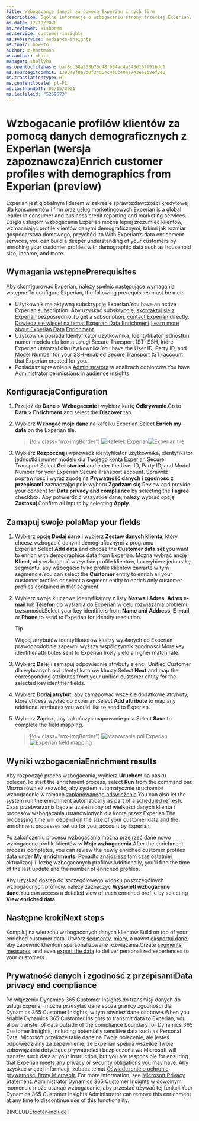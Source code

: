 ```yaml
---
title: Wzbogacanie danych za pomocą Experian innych firm
description: Ogólne informacje o wzbogacaniu strony trzeciej Experian.
ms.date: 12/10/2020
ms.reviewer: kishorem
ms.service: customer-insights
ms.subservice: audience-insights
ms.topic: how-to
author: m-hartmann
ms.author: mhart
manager: shellyha
ms.openlocfilehash: baf3cc58a233b70c48fb94ac4a543d162f91bdd1
ms.sourcegitcommit: 139548f8a2d0f24d54c4a6c404a743eeeb8ef8e0
ms.translationtype: HT
ms.contentlocale: pl-PL
ms.lasthandoff: 02/15/2021
ms.locfileid: "5269573"
---
```

# <a name="enrich-customer-profiles-with-demographics-from-experian-preview"></a><span data-ttu-id="904ad-103">Wzbogacanie profilów klientów za pomocą danych demograficznych z Experian (wersja zapoznawcza)</span><span class="sxs-lookup"><span data-stu-id="904ad-103">Enrich customer profiles with demographics from Experian (preview)</span></span>

<span data-ttu-id="904ad-104">Experian jest globalnym liderem w zakresie sprawozdawczości kredytowej dla konsumentów i firm oraz usług marketingowych.</span><span class="sxs-lookup"><span data-stu-id="904ad-104">Experian is a global leader in consumer and business credit reporting and marketing services.</span></span> <span data-ttu-id="904ad-105">Dzięki usługom wzbogacania Experian można lepiej zrozumieć klientów, wzmacniając profile klientów danymi demograficznymi, takimi jak rozmiar gospodarstwa domowego, przychód itp.</span><span class="sxs-lookup"><span data-stu-id="904ad-105">With Experian’s data enrichment services, you can build a deeper understanding of your customers by enriching your customer profiles with demographic data such as household size, income, and more.</span></span>

## <a name="prerequisites"></a><span data-ttu-id="904ad-106">Wymagania wstępne</span><span class="sxs-lookup"><span data-stu-id="904ad-106">Prerequisites</span></span>

<span data-ttu-id="904ad-107">Aby skonfigurować Experian, należy spełnić następujące wymagania wstępne:</span><span class="sxs-lookup"><span data-stu-id="904ad-107">To configure Experian, the following prerequisites must be met:</span></span>

- <span data-ttu-id="904ad-108">Użytkownik ma aktywną subskrypcję Experian.</span><span class="sxs-lookup"><span data-stu-id="904ad-108">You have an active Experian subscription.</span></span> <span data-ttu-id="904ad-109">Aby uzyskać subskrypcję, [skontaktuj się z Experian](https://www.experian.com/marketing-services/contact) bezpośrednio.</span><span class="sxs-lookup"><span data-stu-id="904ad-109">To get a subscription, [contact Experian](https://www.experian.com/marketing-services/contact) directly.</span></span> <span data-ttu-id="904ad-110">[Dowiedz się więcej na temat Experian Data Enrichment](https://www.experian.com/marketing-services/microsoft?cmpid=ems_web_mci_cdppage).</span><span class="sxs-lookup"><span data-stu-id="904ad-110">[Learn more about Experian Data Enrichment](https://www.experian.com/marketing-services/microsoft?cmpid=ems_web_mci_cdppage).</span></span>
- <span data-ttu-id="904ad-111">Użytkownik posiada Identyfikator użytkownika, Identyfikator jednostki i numer modelu dla konta usługi Secure Transport (ST) SSH, które Experian utworzył dla użytkownika.</span><span class="sxs-lookup"><span data-stu-id="904ad-111">You have the User ID, Party ID, and Model Number for your SSH-enabled Secure Transport (ST) account that Experian created for you.</span></span>
- <span data-ttu-id="904ad-112">Posiadasz uprawnienia [Administratora](permissions.md#administrator) w analizach odbiorców.</span><span class="sxs-lookup"><span data-stu-id="904ad-112">You have [Administrator](permissions.md#administrator) permissions in audience insights.</span></span>

## <a name="configuration"></a><span data-ttu-id="904ad-113">Konfiguracja</span><span class="sxs-lookup"><span data-stu-id="904ad-113">Configuration</span></span>

1. <span data-ttu-id="904ad-114">Przejdź do **Dane** > **Wzbogacenie** i wybierz kartę **Odkrywanie**.</span><span class="sxs-lookup"><span data-stu-id="904ad-114">Go to **Data** > **Enrichment** and select the **Discover** tab.</span></span>

1. <span data-ttu-id="904ad-115">Wybierz **Wzbogać moje dane** na kafelku Experian.</span><span class="sxs-lookup"><span data-stu-id="904ad-115">Select **Enrich my data** on the Experian tile.</span></span>

   > [!div class="mx-imgBorder"]
   > <span data-ttu-id="904ad-116">![Kafelek Experian](media/experian-tile.png "Kafelek Experian")</span><span class="sxs-lookup"><span data-stu-id="904ad-116">![Experian tile](media/experian-tile.png "Experian tile")</span></span>

1. <span data-ttu-id="904ad-117">Wybierz **Rozpocznij** i wprowadź identyfikator użytkownika, identyfikator jednostki i numer modelu dla Twojego konta Experian Secure Transport.</span><span class="sxs-lookup"><span data-stu-id="904ad-117">Select **Get started** and enter the User ID, Party ID, and Model Number for your Experian Secure Transport account.</span></span> <span data-ttu-id="904ad-118">Sprawdź poprawność i wyraź zgodę na **Prywatność danych i zgodność z przepisami** zaznaczając pole wyboru **Zgadzam się**.</span><span class="sxs-lookup"><span data-stu-id="904ad-118">Review and provide your consent for **Data privacy and compliance** by selecting the **I agree** checkbox.</span></span> <span data-ttu-id="904ad-119">Aby potwierdzić wszystkie dane, należy wybrać opcję **Zastosuj**.</span><span class="sxs-lookup"><span data-stu-id="904ad-119">Confirm all inputs by selecting **Apply**.</span></span>

## <a name="map-your-fields"></a><span data-ttu-id="904ad-120">Zamapuj swoje pola</span><span class="sxs-lookup"><span data-stu-id="904ad-120">Map your fields</span></span>

1.  <span data-ttu-id="904ad-121">Wybierz opcję **Dodaj dane** i wybierz **Zestaw danych klienta**, który chcesz wzbogacić danymi demograficznymi z programu Experian.</span><span class="sxs-lookup"><span data-stu-id="904ad-121">Select **Add data** and choose the **Customer data set** you want to enrich with demographics data from Experian.</span></span> <span data-ttu-id="904ad-122">Można wybrać encję **Klient**, aby wzbogacić wszystkie profile klientów, lub wybierz jednostkę segmentu, aby wzbogacić tylko profile klientów zawarte w tym segmencie.</span><span class="sxs-lookup"><span data-stu-id="904ad-122">You can select the **Customer** entity to enrich all your customer profiles or select a segment entity to enrich only customer profiles contained in that segment.</span></span>

1. <span data-ttu-id="904ad-123">Wybierz swoje kluczowe identyfikatory z listy **Nazwa i Adres**, **Adres e-mail** lub **Telefon** do wysłania do Experian w celu rozwiązania problemu tożsamości.</span><span class="sxs-lookup"><span data-stu-id="904ad-123">Select your key identifiers from **Name and Address**, **E-mail**, or **Phone** to send to Experian for identity resolution.</span></span>

   > [!TIP]
   > <span data-ttu-id="904ad-124">Więcej atrybutów identyfikatorów kluczy wysłanych do Experian prawdopodobnie zapewni wyższy współczynnik zgodności.</span><span class="sxs-lookup"><span data-stu-id="904ad-124">More key identifier attributes sent to Experian likely yield a higher match rate.</span></span>

1. <span data-ttu-id="904ad-125">Wybierz **Dalej** i zamapuj odpowiednie atrybuty z encji Unified Customer dla wybranych pól identyfikatorów kluczy.</span><span class="sxs-lookup"><span data-stu-id="904ad-125">Select **Next** and map the corresponding attributes from your unified customer entity for the selected key identifier fields.</span></span>

1. <span data-ttu-id="904ad-126">Wybierz **Dodaj atrybut**, aby zamapować wszelkie dodatkowe atrybuty, które chcesz wysłać do Experian.</span><span class="sxs-lookup"><span data-stu-id="904ad-126">Select **Add attribute** to map any additional attributes you would like to send to Experian.</span></span>

1.  <span data-ttu-id="904ad-127">Wybierz **Zapisz**, aby zakończyć mapowanie pola.</span><span class="sxs-lookup"><span data-stu-id="904ad-127">Select **Save** to complete the field mapping.</span></span>

    > [!div class="mx-imgBorder"]
    > <span data-ttu-id="904ad-128">![Mapowanie pól Experian](media/experian-field-mapping.png "Mapowanie pól Experian")</span><span class="sxs-lookup"><span data-stu-id="904ad-128">![Experian field mapping](media/experian-field-mapping.png "Experian field mapping")</span></span>

## <a name="enrichment-results"></a><span data-ttu-id="904ad-129">Wyniki wzbogacenia</span><span class="sxs-lookup"><span data-stu-id="904ad-129">Enrichment results</span></span>

<span data-ttu-id="904ad-130">Aby rozpocząć proces wzbogacania, wybierz **Uruchom** na pasku poleceń.</span><span class="sxs-lookup"><span data-stu-id="904ad-130">To start the enrichment process, select **Run** from the command bar.</span></span> <span data-ttu-id="904ad-131">Można również zezwolić, aby system automatycznie uruchamiał wzbogacenie w ramach [zaplanowanego odświeżenia](system.md#schedule-tab).</span><span class="sxs-lookup"><span data-stu-id="904ad-131">You can also let the system run the enrichment automatically as part of a [scheduled refresh](system.md#schedule-tab).</span></span> <span data-ttu-id="904ad-132">Czas przetwarzania będzie uzależniony od wielkości danych klienta i procesów wzbogacania ustanowionych dla konta przez Experian.</span><span class="sxs-lookup"><span data-stu-id="904ad-132">The processing time will depend on the size of your customer data and the enrichment processes set up for your account by Experian.</span></span>

<span data-ttu-id="904ad-133">Po zakończeniu procesu wzbogacania można przejrzeć dane nowo wzbogacone profile klientów w **Moje wzbogacenia**.</span><span class="sxs-lookup"><span data-stu-id="904ad-133">After the enrichment process completes, you can review the newly enriched customer profiles data under **My enrichments**.</span></span> <span data-ttu-id="904ad-134">Ponadto znajdziesz tam czas ostatniej aktualizacji i liczbę wzbogaconych profilów.</span><span class="sxs-lookup"><span data-stu-id="904ad-134">Additionally, you'll find the time of the last update and the number of enriched profiles.</span></span>

<span data-ttu-id="904ad-135">Aby uzyskać dostęp do szczegółowego widoku poszczególnych wzbogaconych profilów, należy zaznaczyć **Wyświetl wzbogacone dane**.</span><span class="sxs-lookup"><span data-stu-id="904ad-135">You can access a detailed view of each enriched profile by selecting **View enriched data**.</span></span>

## <a name="next-steps"></a><span data-ttu-id="904ad-136">Następne kroki</span><span class="sxs-lookup"><span data-stu-id="904ad-136">Next steps</span></span>

<span data-ttu-id="904ad-137">Kompiluj na wierzchu wzbogaconych danych klientów.</span><span class="sxs-lookup"><span data-stu-id="904ad-137">Build on top of your enriched customer data.</span></span> <span data-ttu-id="904ad-138">Utwórz [segmenty](segments.md), [miary](measures.md), a nawet [eksportuj dane](export-destinations.md), aby zapewnić klientom spersonalizowane rozwiązania.</span><span class="sxs-lookup"><span data-stu-id="904ad-138">Create [segments](segments.md), [measures](measures.md), and even [export the data](export-destinations.md) to deliver personalized experiences to your customers.</span></span>

## <a name="data-privacy-and-compliance"></a><span data-ttu-id="904ad-139">Prywatność danych i zgodność z przepisami</span><span class="sxs-lookup"><span data-stu-id="904ad-139">Data privacy and compliance</span></span>

<span data-ttu-id="904ad-140">Po włączeniu Dynamics 365 Customer Insights do transmisji danych do usługi Experian można przesyłać dane spoza granicy zgodności dla Dynamics 365 Customer Insights, w tym również dane osobowe.</span><span class="sxs-lookup"><span data-stu-id="904ad-140">When you enable Dynamics 365 Customer Insights to transmit data to Experian, you allow transfer of data outside of the compliance boundary for Dynamics 365 Customer Insights, including potentially sensitive data such as Personal Data.</span></span> <span data-ttu-id="904ad-141">Microsoft przekaże takie dane na Twoje polecenie, ale jesteś odpowiedzialny za zapewnienie, że Experian spełnia wszelkie Twoje zobowiązania dotyczące prywatności i bezpieczeństwa.</span><span class="sxs-lookup"><span data-stu-id="904ad-141">Microsoft will transfer such data at your instruction, but you are responsible for ensuring that Experian meets any privacy or security obligations you may have.</span></span> <span data-ttu-id="904ad-142">Aby uzyskać więcej informacji, zobacz temat [Oświadczenie o ochronie prywatności firmy Microsoft.](https://go.microsoft.com/fwlink/?linkid=396732).</span><span class="sxs-lookup"><span data-stu-id="904ad-142">For more information, see [Microsoft Privacy Statement](https://go.microsoft.com/fwlink/?linkid=396732).</span></span>
<span data-ttu-id="904ad-143">Administrator Dynamics 365 Customer Insights w dowolnym momencie może usunąć wzbogacanie, aby przestać używać tej funkcji.</span><span class="sxs-lookup"><span data-stu-id="904ad-143">Your Dynamics 365 Customer Insights Administrator can remove this enrichment at any time to discontinue use of this functionality.</span></span>


[!INCLUDE[footer-include](../includes/footer-banner.md)]